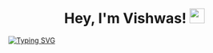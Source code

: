 <h1 align="center">Hey, I'm Vishwas! <img src="https://media.giphy.com/media/hvRJCLFzcasrR4ia7z/giphy.gif" width="30"></h1>
<a href="https://github.com/vishwasransingh">
    <img src="https://readme-typing-svg.demolab.com?font=Fira+Code&weight=600&size=23&duration=4000&pause=200&color=37C0FD&center=true&vCenter=true&width=435&lines=Java+Full+Stack+Developer;BE+IT+%7C+Pune+University;Enjoy+Learning+New+Things;Fond+of+Computers;Love+Solving+Problems"alt="Typing SVG" /></a>

